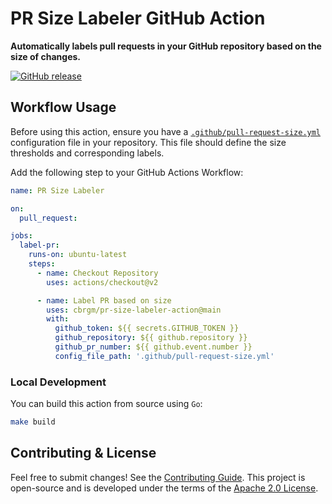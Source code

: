 # PR Size Labeler GitHub Action

**Automatically labels pull requests in your GitHub repository based on the size of changes.**

[![GitHub release](https://img.shields.io/github/release/cbrgm/pr-size-labeler-action.svg)](https://github.com/cbrgm/pr-size-labeler-action)

## Workflow Usage

Before using this action, ensure you have a [`.github/pull-request-size.yml`](.github/pull-request-size.yml) configuration file in your repository. This file should define the size thresholds and corresponding labels.

Add the following step to your GitHub Actions Workflow:

```yaml
name: PR Size Labeler

on:
  pull_request:

jobs:
  label-pr:
    runs-on: ubuntu-latest
    steps:
      - name: Checkout Repository
        uses: actions/checkout@v2

      - name: Label PR based on size
        uses: cbrgm/pr-size-labeler-action@main
        with:
          github_token: ${{ secrets.GITHUB_TOKEN }}
          github_repository: ${{ github.repository }}
          github_pr_number: ${{ github.event.number }}
          config_file_path: '.github/pull-request-size.yml'
```

### Local Development

You can build this action from source using `Go`:

```bash
make build
```

## Contributing & License

Feel free to submit changes! See the [Contributing Guide](https://github.com/cbrgm/contributing/blob/master/CONTRIBUTING.md). This project is open-source
and is developed under the terms of the [Apache 2.0 License](https://github.com/cbrgm/mastodon-github-action/blob/master/LICENSE).
